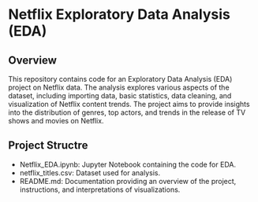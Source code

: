 # Netflix Exploratory Data Analysis (EDA)

## Overview
This repository contains code for an Exploratory Data Analysis (EDA) project on Netflix data. The analysis explores various aspects of the dataset, including importing data, basic statistics, data cleaning, and visualization of Netflix content trends. The project aims to provide insights into the distribution of genres, top actors, and trends in the release of TV shows and movies on Netflix.

## Project Structre
* Netflix_EDA.ipynb: Jupyter Notebook containing the code for EDA.
* netflix_titles.csv: Dataset used for analysis.
* README.md: Documentation providing an overview of the project, instructions, and interpretations of visualizations.
